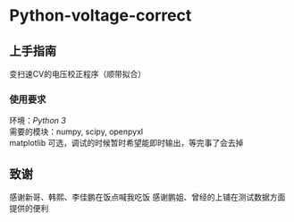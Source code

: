 Python-voltage-correct
======================

## 上手指南  
变扫速CV的电压校正程序（顺带拟合）  

### 使用要求
环境：*Python 3*  
需要的模块：numpy, scipy, openpyxl  
    matplotlib 可选，调试的时候暂时希望能即时输出，等完事了会去掉

## 致谢  
感谢新哥、韩熙、李佳鹏在饭点喊我吃饭
感谢鹏姐、曾经的上铺在测试数据方面提供的便利  
